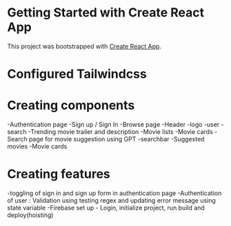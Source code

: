 # Getting Started with Create React App

This project was bootstrapped with [Create React App](https://github.com/facebook/create-react-app).

# Configured Tailwindcss

# Creating components
  -Authentication page
     -Sign up / Sign In
  -Browse page
      -Header
         -logo
         -user
         -search
      -Trending movie trailer and description
      -Movie lists
        -Movie cards
  -Search page for movie suggestion using GPT
     -searchbar
     -Suggested movies
       -Movie cards

# Creating features
  -toggling of sign in and sign up form in authentication page
  -Authentication of user : Validation using testing regex and updating error message using state variable
  -Firebase set up - Login, initialize project, run build and deploy(hoisting)